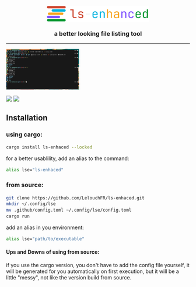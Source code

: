 <p align="center"><img align="center" width="280" src="./.github/ls-enhanced.svg"/></p>
<h3 align="center">a better looking file listing tool</h3>
<hr />

<img src=".github/example.png" width="200">

<p><a href="https://github.com/lelouchfr/ls-enhanced"><img src="https://img.shields.io/badge/github-8da0cb?style=for-the-badge&labelColor=555555&logo=github" /></a> <a href="https://crates.io/crates/ls-enhanced"><img src="https://img.shields.io/badge/crates.io-fc8d62?style=for-the-badge&labelColor=555555&logo=rust" /></a></p>

## Installation

### using cargo:

```bash
cargo install ls-enhaced --locked
```

for a better usablility, add an alias to the command:

```bash
alias lse="ls-enhaced"
```

### from source:

```bash
git clone https://github.com/LelouchFR/ls-enhaced.git
mkdir ~/.config/lse
mv .github/config.toml ~/.config/lse/config.toml
cargo run
```

add an alias in you environment:

```bash
alias lse="path/to/executable"
```

#### Ups and Downs of using from source:

if you use the cargo version, you don't have to add the config file yourself, it will be generated for you automatically on first execution, but it will be a little "messy", not like the version build from source.
